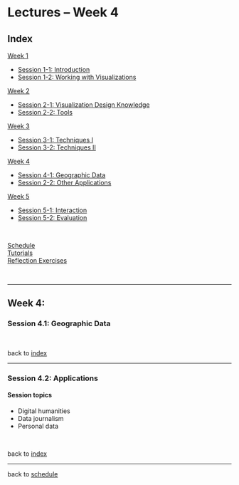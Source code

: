 # Lectures &ndash; Week 4


<a name = "index"></a>
## Index

[Week 1](lectures.md#week_1)  
   * [Session 1-1: Introduction](lectures.md#1-1)  
   * [Session 1-2: Working with Visualizations](lectures.md#1-2)

[Week 2](lectures_week_2.md#week_2)  
   * [Session 2-1: Visualization Design Knowledge](lectures_week_2.md#2-1) 
   * [Session 2-2: Tools](lectures_week_2.md#2-2)
   
[Week 3](lectures_week_3.md#week_3)   
   * [Session 3-1: Techniques I](lectures_week_3.md#3-1) 
   * [Session 3-2: Techniques II](lectures_week_3.md#3-2)
   
[Week 4](week_4)   
   * [Session 4-1: Geographic Data](#4-1) 
   * [Session 2-2: Other Applications](#4-2)
   
[Week 5](lectures_week_5.md#week_5)  
   * [Session 5-1: Interaction](lectures_week_5.md#5-1) 
   * [Session 5-2: Evaluation](lectures_week_5.md#5-2)
   
<p>&nbsp;</p>


[Schedule](index.md)  
[Tutorials](tutorials.md)  
[Reflection Exercises](assessment.md#reflection_exercises)

<p>&nbsp;</p>

***

<a name = "week_4"></a>
## Week 4:

<a name = "4-1"></a>
### Session 4.1: Geographic Data

<!--  
#### Session topics

* 

#### Reading list

**Core:**  

* 

**Further reading:**  

* 
-->

<p>&nbsp;</p>

back to [index](index)

***

<a name = "4-2"></a>
### Session 4.2: Applications

#### Session topics

* Digital humanities
* Data journalism
* Personal data


<!-- 
#### Reading list

**Core:**  
**Further reading:**  
-->
<p>&nbsp;</p>

back to [index](index)

***

back to [schedule](index.md)
